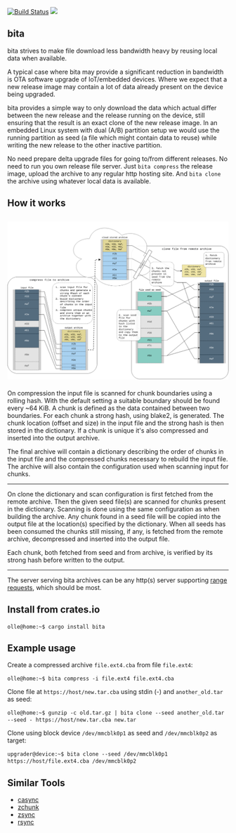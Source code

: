 [![Build Status](https://travis-ci.org/oll3/bita.svg?branch=master)](https://travis-ci.org/oll3/bita)
[![](http://meritbadge.herokuapp.com/bita)](https://crates.io/crates/bita)

## bita

bita strives to make file download less bandwidth heavy by reusing local data when available.

A typical case where bita may provide a significant reduction in bandwidth is OTA software upgrade of IoT/embedded devices. Where we expect that a new release image may contain a lot of data already present on the device being upgraded.

bita provides a simple way to only download the data which actual differ between the new release and the release running on the device, still ensuring that the result is an exact clone of the new release image. In an embedded Linux system with dual (A/B) partition setup we would use the running partition as seed (a file which might contain data to reuse) while writing the new release to the other inactive partition.

No need prepare delta upgrade files for going to/from different releases. No need to run you own release file server.
Just `bita compress` the release image, upload the archive to any regular http hosting site. And `bita clone` the archive using whatever local data is available.


## How it works

![concept](images/concept.png?raw=true)
---

On compression the input file is scanned for chunk boundaries using a rolling hash. With the default setting a suitable boundary should be found every ~64 KiB. A chunk is defined as the data contained between two boundaries. For each chunk a strong hash, using blake2, is generated.
The chunk location (offset and size) in the input file and the strong hash is then stored in the dictionary. If a chunk is unique it's also compressed and inserted into the output archive.

The final archive will contain a dictionary describing the order of chunks in the input file and the compressed chunks necessary to rebuild the input file. The archive will also contain the configuration used when scanning input for chunks.

---
On clone the dictionary and scan configuration is first fetched from the remote archive. Then the given seed file(s) are scanned for chunks present in the dictionary. Scanning is done using the same configuration as when building the archive.
Any chunk found in a seed file will be copied into the output file at the location(s) specified by the dictionary.
When all seeds has been consumed the chunks still missing, if any, is fetched from the remote archive, decompressed and inserted into the output file.

Each chunk, both fetched from seed and from archive, is verified by its strong hash before written to the output.

---
The server serving bita archives can be any http(s) server supporting [range requests](https://developer.mozilla.org/en-US/docs/Web/HTTP/Range_requests "range requests"), which should be most.


## Install from crates.io
```console
olle@home:~$ cargo install bita
```

## Example usage

Create a compressed archive `file.ext4.cba` from file `file.ext4`:

```console
olle@home:~$ bita compress -i file.ext4 file.ext4.cba
```

Clone file at `https://host/new.tar.cba` using stdin (-) and `another_old.tar` as seed:

```console
olle@home:~$ gunzip -c old.tar.gz | bita clone --seed another_old.tar --seed - https://host/new.tar.cba new.tar
```

Clone using block device `/dev/mmcblk0p1` as seed and `/dev/mmcblk0p2` as target:

```console
upgrader@device:~$ bita clone --seed /dev/mmcblk0p1 https://host/file.ext4.cba /dev/mmcblk0p2
```

## Similar Tools
* [casync](https://github.com/systemd/casync)
* [zchunk](https://github.com/zchunk/zchunk)
* [zsync](http://zsync.moria.org.uk)
* [rsync](https://rsync.samba.org/)
